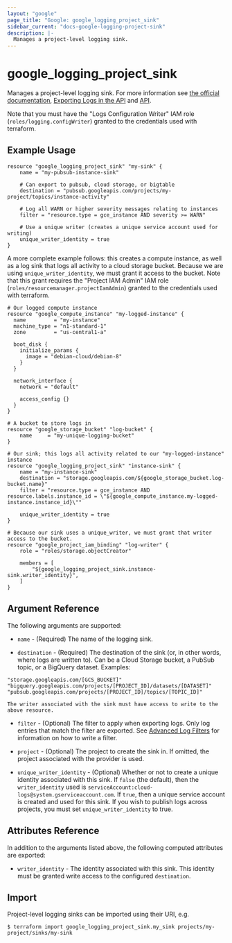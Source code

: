 ```yaml
---
layout: "google"
page_title: "Google: google_logging_project_sink"
sidebar_current: "docs-google-logging-project-sink"
description: |-
  Manages a project-level logging sink.
---
```


# google\_logging\_project\_sink

Manages a project-level logging sink. For more information see
[the official documentation](https://cloud.google.com/logging/docs/),
[Exporting Logs in the API](https://cloud.google.com/logging/docs/api/tasks/exporting-logs)
and
[API](https://cloud.google.com/compute/docs/reference/latest/instances).

Note that you must have the "Logs Configuration Writer" IAM role (`roles/logging.configWriter`)
granted to the credentials used with terraform.

## Example Usage

```hcl
resource "google_logging_project_sink" "my-sink" {
    name = "my-pubsub-instance-sink"

    # Can export to pubsub, cloud storage, or bigtable
    destination = "pubsub.googleapis.com/projects/my-project/topics/instance-activity"

    # Log all WARN or higher severity messages relating to instances
    filter = "resource.type = gce_instance AND severity >= WARN"

    # Use a unique writer (creates a unique service account used for writing)
    unique_writer_identity = true
}
```

A more complete example follows: this creates a compute instance, as well as a log sink that logs all activity to a
cloud storage bucket. Because we are using `unique_writer_identity`, we must grant it access to the bucket. Note that
this grant requires the "Project IAM Admin" IAM role (`roles/resourcemanager.projectIamAdmin`) granted to the credentials
used with terraform.

```hcl
# Our logged compute instance
resource "google_compute_instance" "my-logged-instance" {
  name         = "my-instance"
  machine_type = "n1-standard-1"
  zone         = "us-central1-a"

  boot_disk {
    initialize_params {
      image = "debian-cloud/debian-8"
    }
  }

  network_interface {
    network = "default"

    access_config {}
  }
}

# A bucket to store logs in
resource "google_storage_bucket" "log-bucket" {
    name     = "my-unique-logging-bucket"
}

# Our sink; this logs all activity related to our "my-logged-instance" instance
resource "google_logging_project_sink" "instance-sink" {
    name = "my-instance-sink"
    destination = "storage.googleapis.com/${google_storage_bucket.log-bucket.name}"
    filter = "resource.type = gce_instance AND resource.labels.instance_id = \"${google_compute_instance.my-logged-instance.instance_id}\""

    unique_writer_identity = true
}

# Because our sink uses a unique_writer, we must grant that writer access to the bucket.
resource "google_project_iam_binding" "log-writer" {
    role = "roles/storage.objectCreator"

    members = [
        "${google_logging_project_sink.instance-sink.writer_identity}",
    ]
}

```

## Argument Reference

The following arguments are supported:

* `name` - (Required) The name of the logging sink.

* `destination` - (Required) The destination of the sink (or, in other words, where logs are written to). Can be a
    Cloud Storage bucket, a PubSub topic, or a BigQuery dataset. Examples:
```
"storage.googleapis.com/[GCS_BUCKET]"
"bigquery.googleapis.com/projects/[PROJECT_ID]/datasets/[DATASET]"
"pubsub.googleapis.com/projects/[PROJECT_ID]/topics/[TOPIC_ID]"
```
    The writer associated with the sink must have access to write to the above resource.

* `filter` - (Optional) The filter to apply when exporting logs. Only log entries that match the filter are exported.
    See [Advanced Log Filters](https://cloud.google.com/logging/docs/view/advanced_filters) for information on how to
    write a filter.

* `project` - (Optional) The project to create the sink in. If omitted, the project associated with the provider is
    used.

* `unique_writer_identity` - (Optional) Whether or not to create a unique identity associated with this sink. If `false`
    (the default), then the `writer_identity` used is `serviceAccount:cloud-logs@system.gserviceaccount.com`. If `true`,
    then a unique service account is created and used for this sink. If you wish to publish logs across projects, you
    must set `unique_writer_identity` to true.

## Attributes Reference

In addition to the arguments listed above, the following computed attributes are
exported:

* `writer_identity` - The identity associated with this sink. This identity must be granted write access to the
    configured `destination`.

## Import

Project-level logging sinks can be imported using their URI, e.g.

```
$ terraform import google_logging_project_sink.my_sink projects/my-project/sinks/my-sink
```
